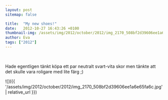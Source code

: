 ```yaml
---
layout: post
sitemap: false

title:  "My new shoes!"
date:   2012-10-27 16:43:26 +0100
thumbnail-img: /assets/img/2012/october/2012/img_2170_508bf2d39606ee1a6e65fa6c.jpg
author: Eva
tags: ["2012"]
---
```








 




Hade egentligen tänkt köpa ett par neutralt svart-vita skor men tänkte att det skulle vara roligare med lite färg ;)

![]({{ '/assets/img/2012/october/2012/img_2170_508bf2d39606ee1a6e65fa6c.jpg'  | relative_url }})

